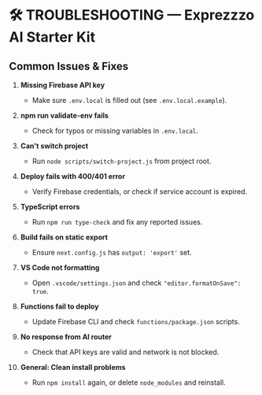 
# 🛠️ TROUBLESHOOTING — Exprezzzo AI Starter Kit

## Common Issues & Fixes

1. **Missing Firebase API key**
   - Make sure `.env.local` is filled out (see `.env.local.example`).

2. **npm run validate-env fails**
   - Check for typos or missing variables in `.env.local`.

3. **Can't switch project**
   - Run `node scripts/switch-project.js` from project root.

4. **Deploy fails with 400/401 error**
   - Verify Firebase credentials, or check if service account is expired.

5. **TypeScript errors**
   - Run `npm run type-check` and fix any reported issues.

6. **Build fails on static export**
   - Ensure `next.config.js` has `output: 'export'` set.

7. **VS Code not formatting**
   - Open `.vscode/settings.json` and check `"editor.formatOnSave": true`.

8. **Functions fail to deploy**
   - Update Firebase CLI and check `functions/package.json` scripts.

9. **No response from AI router**
   - Check that API keys are valid and network is not blocked.

10. **General: Clean install problems**
    - Run `npm install` again, or delete `node_modules` and reinstall.

